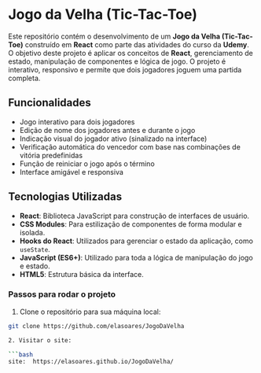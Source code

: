 # Jogo da Velha (Tic-Tac-Toe)

Este repositório contém o desenvolvimento de um **Jogo da Velha (Tic-Tac-Toe)** construído em **React** como parte das atividades do curso da **Udemy**. O objetivo deste projeto é aplicar os conceitos de **React**, gerenciamento de estado, manipulação de componentes e lógica de jogo. O projeto é interativo, responsivo e permite que dois jogadores joguem uma partida completa.

## Funcionalidades

- Jogo interativo para dois jogadores
- Edição de nome dos jogadores antes e durante o jogo
- Indicação visual do jogador ativo (sinalizado na interface)
- Verificação automática do vencedor com base nas combinações de vitória predefinidas
- Função de reiniciar o jogo após o término
- Interface amigável e responsiva

## Tecnologias Utilizadas

- **React**: Biblioteca JavaScript para construção de interfaces de usuário.
- **CSS Modules**: Para estilização de componentes de forma modular e isolada.
- **Hooks do React**: Utilizados para gerenciar o estado da aplicação, como `useState`.
- **JavaScript (ES6+)**: Utilizado para toda a lógica de manipulação do jogo e estado.
- **HTML5**: Estrutura básica da interface.

### Passos para rodar o projeto

1. Clone o repositório para sua máquina local:

```bash
git clone https://github.com/elasoares/JogoDaVelha

2. Visitar o site:

```bash
site:  https://elasoares.github.io/JogoDaVelha/